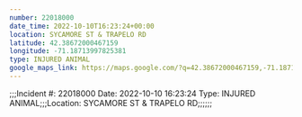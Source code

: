 ```yaml
---
number: 22018000
date_time: 2022-10-10T16:23:24+00:00
location: SYCAMORE ST & TRAPELO RD
latitude: 42.38672000467159
longitude: -71.18713997825381
type: INJURED ANIMAL
google_maps_link: https://maps.google.com/?q=42.38672000467159,-71.18713997825381
---
```


;;;Incident #: 22018000  Date: 2022-10-10 16:23:24   Type: INJURED ANIMAL;;;Location: SYCAMORE ST & TRAPELO RD;;;;;;
